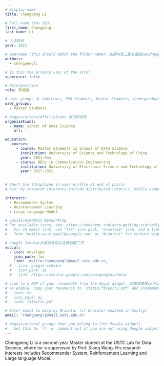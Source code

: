 ```yaml
---
# Display name
title: Chengpeng Li

# Full name (for SEO)
first_name: Chengpeng
last_name: Li

# 入学年份
year: 2021

# Username (this should match the folder name)，如果叫张三那么就是sanzhang
authors:
  - chengpengli

# Is this the primary user of the site? 
superuser: false

# Role/position 
role: 李成鹏

# user_groups 从 (Advisors, PhD Students, Master Students, Undergraduate) 从这四个里面选
user_groups:
  - Master Students

# Organizations/Affiliations 自己的学院
organizations:
  - name: School of Data Science
    url: ''

education:
   courses:
     - course: Master Students in School of Data Science
       institution: University of Science and Technology of China
       year: 2021-Now
     - course: BEng in Communication Engineering
       institution: University of Electronic Science and Technology of China
       year: 2017-2021
    

# Short bio (displayed in user profile at end of posts)
# bio: My research interests include distributed robotics, mobile computing and programmable matter.

interests:
  - Recommender System
  - Reinforcement Learning
  - Large language Model

# Social/Academic Networking
# For available icons, see: https://wowchemy.com/docs/getting-started/page-builder/#icons
#   For an email link, use "fas" icon pack, "envelope" icon, and a link in the
#   form "mailto:your-email@example.com" or "#contact" for contact widget.

# Google Scholar如果没有可以注释后面三行
social:
  - icon: envelope
    icon_pack: fas
    link: 'mailto:chengpengli@mail.ustc.edu.cn,'
  # - icon: google-scholar
  #   icon_pack: ai
  #   link: https://scholar.google.com/yourgooglescholar

# Link to a PDF of your resume/CV from the About widget. 如果需要放cv可以发给我
# To enable, copy your resume/CV to `static/files/cv.pdf` and uncomment the lines below.
# - icon: cv
#   icon_pack: ai
#   link: files/cv.pdf

# Enter email to display Gravatar (if Gravatar enabled in Config)
email: 'chengpengli@mail.ustc.edu.cn'

# Organizational groups that you belong to (for People widget)
#   Set this to `[]` or comment out if you are not using People widget.
---
```


Chengpeng Li is a second-year Master student at the USTC Lab for Data Science, where he is supervised by Prof. Xiang Wang. His research interests includes Recommender System, Reinforcement Learning and Large language Model.